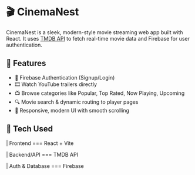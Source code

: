 # 🎬 CinemaNest

CinemaNest is a sleek, modern-style movie streaming web app built with React. It uses [TMDB API](https://www.themoviedb.org/) to fetch real-time movie data and Firebase for user authentication.

## 🌟 Features

- 🔐 Firebase Authentication (Signup/Login)
- 🎞️ Watch YouTube trailers directly
- 📺 Browse categories like Popular, Top Rated, Now Playing, Upcoming
- 🔍 Movie search & dynamic routing to player pages
- 🎨 Responsive, modern UI with smooth scrolling


## 🧪 Tech Used

| Frontend === React + Vite

| Backend/API === TMDB API  

| Auth & Database === Firebase    
